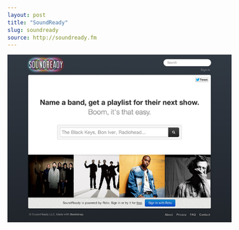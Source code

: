 ```yaml
---
layout: post
title: "SoundReady"
slug: soundready
source: http://soundready.fm
---
```


<img src="/screenshots/soundready.jpg">
